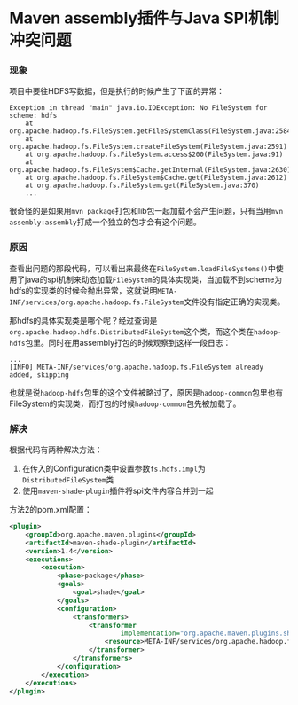 # Maven assembly插件与Java SPI机制冲突问题

### 现象

项目中要往HDFS写数据，但是执行的时候产生了下面的异常：

```
Exception in thread "main" java.io.IOException: No FileSystem for scheme: hdfs
    at org.apache.hadoop.fs.FileSystem.getFileSystemClass(FileSystem.java:2584)
    at org.apache.hadoop.fs.FileSystem.createFileSystem(FileSystem.java:2591)
    at org.apache.hadoop.fs.FileSystem.access$200(FileSystem.java:91)
    at org.apache.hadoop.fs.FileSystem$Cache.getInternal(FileSystem.java:2630)
    at org.apache.hadoop.fs.FileSystem$Cache.get(FileSystem.java:2612)
    at org.apache.hadoop.fs.FileSystem.get(FileSystem.java:370)
    ...
```

很奇怪的是如果用`mvn package`打包和lib包一起加载不会产生问题，只有当用`mvn assembly:assembly`打成一个独立的包才会有这个问题。

### 原因

查看出问题的那段代码，可以看出来最终在`FileSystem.loadFileSystems()`中使用了java的spi机制来动态加载`FileSystem`的具体实现类，当加载不到scheme为hdfs的实现类的时候会抛出异常，这就说明`META-INF/services/org.apache.hadoop.fs.FileSystem`文件没有指定正确的实现类。

那hdfs的具体实现类是哪个呢？经过查询是`org.apache.hadoop.hdfs.DistributedFileSystem`这个类，而这个类在`hadoop-hdfs`包里。同时在用assembly打包的时候观察到这样一段日志：

```
...
[INFO] META-INF/services/org.apache.hadoop.fs.FileSystem already added, skipping
```

也就是说`hadoop-hdfs`包里的这个文件被略过了，原因是`hadoop-common`包里也有FileSystem的实现类，而打包的时候`hadoop-common`包先被加载了。

### 解决

根据代码有两种解决方法：

1. 在传入的Configuration类中设置参数`fs.hdfs.impl`为`DistributedFileSystem`类
2. 使用`maven-shade-plugin`插件将spi文件内容合并到一起

方法2的pom.xml配置：

```xml
<plugin>
	<groupId>org.apache.maven.plugins</groupId>
	<artifactId>maven-shade-plugin</artifactId>
	<version>1.4</version>
	<executions>
		<execution>
			<phase>package</phase>
			<goals>
				<goal>shade</goal>
			</goals>
			<configuration>
				<transformers>
					<transformer
							implementation="org.apache.maven.plugins.shade.resource.AppendingTransformer">
						<resource>META-INF/services/org.apache.hadoop.fs.FileSystem</resource>
					</transformer>
				</transformers>
			</configuration>
		</execution>
	</executions>
</plugin>
```

